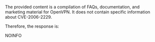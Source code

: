 The provided content is a compilation of FAQs, documentation, and marketing material for OpenVPN. It does not contain specific information about CVE-2006-2229.

Therefore, the response is:

NOINFO